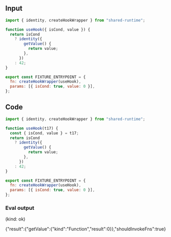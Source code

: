 
## Input

```javascript
import { identity, createHookWrapper } from "shared-runtime";

function useHook({ isCond, value }) {
  return isCond
    ? identity({
        getValue() {
          return value;
        },
      })
    : 42;
}

export const FIXTURE_ENTRYPOINT = {
  fn: createHookWrapper(useHook),
  params: [{ isCond: true, value: 0 }],
};

```

## Code

```javascript
import { identity, createHookWrapper } from "shared-runtime";

function useHook(t17) {
  const { isCond, value } = t17;
  return isCond
    ? identity({
        getValue() {
          return value;
        },
      })
    : 42;
}

export const FIXTURE_ENTRYPOINT = {
  fn: createHookWrapper(useHook),
  params: [{ isCond: true, value: 0 }],
};

```
      
### Eval output
(kind: ok) <div>{"result":{"getValue":{"kind":"Function","result":0}},"shouldInvokeFns":true}</div>